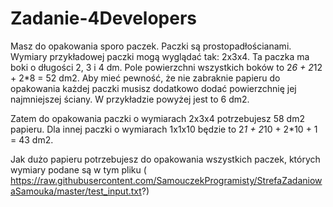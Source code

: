 # Zadanie-4Developers

Masz do opakowania sporo paczek. Paczki są prostopadłościanami. 
Wymiary przykładowej paczki mogą wyglądać tak: 2x3x4. 
Ta paczka ma boki o długości 2, 3 i 4 dm. Pole powierzchni wszystkich boków to 2*6 + 2*12 + 2*8 = 52 dm2. 
Aby mieć pewność, że nie zabraknie papieru do opakowania każdej paczki musisz dodatkowo dodać powierzchnię jej najmniejszej ściany.
W przykładzie powyżej jest to 6 dm2.

Zatem do opakowania paczki o wymiarach 2x3x4 potrzebujesz 58 dm2 papieru. 
Dla innej paczki o wymiarach 1x1x10 będzie to 2*1 + 2*10 + 2*10 + 1 = 43 dm2.
 

Jak dużo papieru potrzebujesz do opakowania wszystkich paczek, których wymiary podane są w tym pliku (
https://raw.githubusercontent.com/SamouczekProgramisty/StrefaZadaniowaSamouka/master/test_input.txt?)
